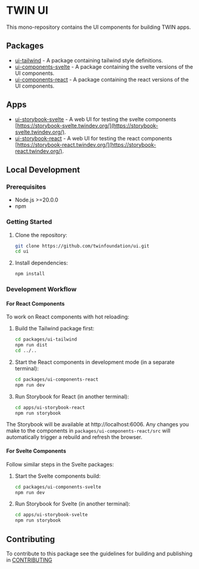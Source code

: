 # TWIN UI

This mono-repository contains the UI components for building TWIN apps.

## Packages

- [ui-tailwind](packages/ui-tailwind/README.md) - A package containing tailwind style definitions.
- [ui-components-svelte](packages/ui-components-svelte/README.md) - A package containing the svelte versions of the UI components.
- [ui-components-react](packages/ui-components-react/README.md) - A package containing the react versions of the UI components.

## Apps

- [ui-storybook-svelte](apps/ui-storybook-svelte/README.md) - A web UI for testing the svelte components [https://storybook-svelte.twindev.org/](https://storybook-svelte.twindev.org/).
- [ui-storybook-react](apps/ui-storybook-react/README.md) - A web UI for testing the react components [https://storybook-react.twindev.org/](https://storybook-react.twindev.org/).

## Local Development

### Prerequisites

- Node.js >=20.0.0
- npm

### Getting Started

1. Clone the repository:

   ```bash
   git clone https://github.com/twinfoundation/ui.git
   cd ui
   ```

2. Install dependencies:
   ```bash
   npm install
   ```

### Development Workflow

#### For React Components

To work on React components with hot reloading:

1. Build the Tailwind package first:

   ```bash
   cd packages/ui-tailwind
   npm run dist
   cd ../..
   ```

2. Start the React components in development mode (in a separate terminal):

   ```bash
   cd packages/ui-components-react
   npm run dev
   ```

3. Run Storybook for React (in another terminal):
   ```bash
   cd apps/ui-storybook-react
   npm run storybook
   ```

The Storybook will be available at http://localhost:6006. Any changes you make to the components in `packages/ui-components-react/src` will automatically trigger a rebuild and refresh the browser.

#### For Svelte Components

Follow similar steps in the Svelte packages:

1. Start the Svelte components build:

   ```bash
   cd packages/ui-components-svelte
   npm run dev
   ```

2. Run Storybook for Svelte (in another terminal):
   ```bash
   cd apps/ui-storybook-svelte
   npm run storybook
   ```

## Contributing

To contribute to this package see the guidelines for building and publishing in [CONTRIBUTING](./CONTRIBUTING.md)
